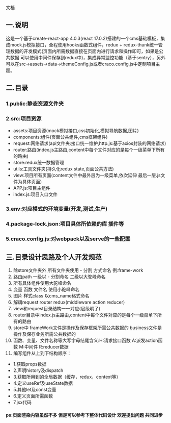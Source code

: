 文档

## 一.说明

这是一个基于create-react-app 4.0.3(react 17.0.2)搭建的一个cms基础模板，集成mock.js模拟接口，全程使用hooks函数式组件，redux + redux-thunk统一管理数据的开发模式(页面内所需数据直接在页面内进行请求和操作即可，如果是公共数据 可以使用中间件保存到redux中)，集成异常监控功能（基于sentry），另外可以在src->assets->data->themeConfig.js或者craco.config.js中定制项目主题。
 
## 二.目录

### 1.public:静态资源文件夹

### 2.src:项目资源

* assets:项目资源(mock模拟接口,css初始化,模拟导航数据,图片)
* components:组件(页面公共组件,cms框架组件)
* request:网络请求(api文件夹:接口统一维护,http.js:基于axios封装的网络请求)
* router:路由(index.js主路由,content中每个文件对应的是每个一级菜单下所有的路由)
* store:redux统一数据管理
* utils:工具文件夹(持久化redux state,页面公共方法)
* view:项目所有页面(content文件中最外层为一级菜单,依次延伸 最后一层.js文件为具体页面)
* APP.js:项目主组件
* index.js:项目入口文件

### 3.env:对应模式的环境变量(开发,测试,生产)

### 4.package-lock.json:项目具体所依赖的库 插件等

### 5.craco.config.js:对webpack以及serve的一些配置

## 三.目录设计思路及个人开发规范
1. 除store文件夹外 所有文件夹使用 - 分割 方式命名 例:frame-work
2. 路由path 一级以 - 分割命名 二级以大驼峰命名
3. 所有具体组件使用大驼峰命名
4. 变量 函数 文件名 使用小驼峰命名
5. 图片 样式class 以cms_name格式命名
6. 解耦request router redux(middleware action reducer)
7. view和request目录结构一一对应(层级明了)
8. router目录中index.js主路由,content中每个文件对应的是每个一级菜单下所有的路由
9. store中 frameWork文件是操作及保存框架所需公共数据的 business文件是操作及保存业务所需公共数据的
10. 函数、变量、文件名称等大写字母结尾含义:H:请求接口函数 A:派发action函数 M:中间件 R:reducer数据
11. 编写组件从上到下结构顺序：
  * 1.获取props数据
  * 2.声明history及dispatch
  * 3.获取所用到的全局数据（缓存，redux，context等）
  * 4.定义useRef及useState数据
  * 5.其他let及const变量
  * 6.定义页面所需函数
  * 7.jsx代码

#### ps:页面渲染内容虽然不多 但是可以参考下整体代码设计 欢迎提出问题 共同进步 
